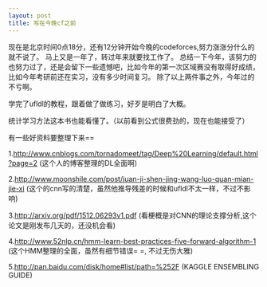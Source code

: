 ```yaml
---
layout: post
title: 写在今晚cf之前
---
```


现在是北京时间0点18分，还有12分钟开始今晚的codeforces,努力涨涨分什么的就不说了。
马上又是一年了，转过年来就要找工作了。
总结一下今年，该努力的也努力过了，还是会留下一些遗憾吧，比如今年的第一次区域赛没有取得好成绩，比如今年考研前还在实习，没有多少时间复习。
除了以上两件事之外，今年过的不亏啊。

学完了ufldl的教程，跟着做了做练习，好歹是明白了大概。

统计学习方法这本书也能看懂了。（以前看到公式很费劲的，现在也能接受了）

有一些好资料要整理下来==

1.http://www.cnblogs.com/tornadomeet/tag/Deep%20Learning/default.html?page=2 (这个人的博客整理的DL全面啊)

2.http://www.moonshile.com/post/juan-ji-shen-jing-wang-luo-quan-mian-jie-xi (这个的cnn写的清楚，虽然他推导残差的时候和ufldl不太一样，不过不影响)

3.http://arxiv.org/pdf/1512.06293v1.pdf (看梗概是对CNN的理论支撑分析,这个论文是刚发布几天的，还没机会看)

4.http://www.52nlp.cn/hmm-learn-best-practices-five-forward-algorithm-1 (这个HMM整理的全面，虽然有细节错误= =, 不过无伤大雅)

5.http://pan.baidu.com/disk/home#list/path=%252F (KAGGLE ENSEMBLING GUIDE)


